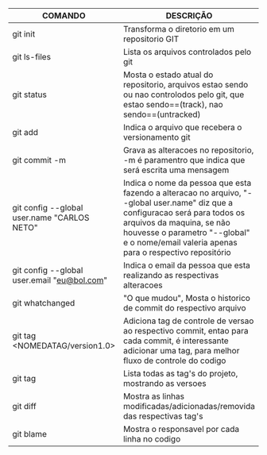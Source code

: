 COMANDO                                      |           DESCRIÇÃO
---------------------------------------------|--------------------------------------------- 
git init                                     | Transforma o diretorio em um repositorio GIT
git ls-files	                             | Lista os arquivos controlados pelo git
git status	                             | Mosta o estado atual do repositorio, arquivos estao sendo ou nao controlodos pelo git, que estao sendo==(track), nao sendo==(untracked)
git add <ARQUIVO>       	             | Indica o arquivo que recebera o versionamento git
git commit -m <MENSAGEM>	             | Grava as alteracoes no repositorio, -m é paramentro que indica que será escrita uma mensagem
git config --global user.name "CARLOS NETO"  | Indica o nome da pessoa que esta fazendo a alteracao no arquivo, "--global user.name" diz que a configuracao será para todos os arquivos da maquina, se não houvesse o parametro "--global" e o nome/email valeria apenas para o respectivo repositório 
git config --global user.email "eu@bol.com"  | Indica o email da pessoa que esta realizando as respectivas alteracoes
git whatchanged <ARQUIVO>	             | "O que mudou", Mosta o historico de commit do respectivo arquivo
git tag <NOMEDATAG/version1.0>               | Adiciona tag de controle de versao ao respectivo commit, entao para cada commit, é interessante adicionar uma tag, para melhor fluxo de controle do codigo
git tag		                             | Lista todas as tag's do projeto, mostrando as versoes
git diff <TAG-1> <TAG-2>                     | Mostra as linhas modificadas/adicionadas/removida das respectivas tag's
git blame                                    | Mostra o responsavel por cada linha no codigo
